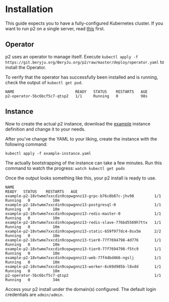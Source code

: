 # Installation

This guide expects you to have a fully-configured Kubernetes cluster. If you want to run p2 on a single server, read [this](single-node-install.md) first.

## Operator

p2 uses an operator to manage itself. Execute `kubectl apply -f https://git.beryju.org/BeryJu.org/p2/raw/master/deploy/operator.yaml` to install the Operator.

To verify that the operator has successfully been installed and is running, check the output of `kubectl get pod`.

```
NAME                           READY   STATUS    RESTARTS   AGE
p2-operator-5bc6bcf5c7-qtsp2   1/1     Running   0          98s
```

## Instance

Now to create the actual p2 instance, download the [example](https://git.beryju.org/BeryJu.org/p2/raw/master/deploy/example-instance.yaml) instance definition and change it to your needs.

After you've change the YAML to your liking, create the instance with the following command:

```
kubectl apply -f example-instance.yaml
```

The actually bootstrapping of the instance can take a few minutes. Run this command to watch the progress: `watch kubectl get pods`

Once the output looks something like this, your p2 install is ready to use.

```
NAME                                                              READY   STATUS    RESTARTS   AGE
example-p2-18vtwme7xxcdin9copwgnnz13-grpc-b76c8b87c-jhv98         1/1     Running   0          10m
example-p2-18vtwme7xxcdin9copwgnnz13-postgresql-0                 1/1     Running   0          10m
example-p2-18vtwme7xxcdin9copwgnnz13-redis-master-0               1/1     Running   0          10m
example-p2-18vtwme7xxcdin9copwgnnz13-redis-slave-776bd5569h7ttx   1/1     Running   0          10m
example-p2-18vtwme7xxcdin9copwgnnz13-static-659f977dc4-8sx5m      2/2     Running   0          10m
example-p2-18vtwme7xxcdin9copwgnnz13-tier0-77f7694798-4d776       1/1     Running   0          10m
example-p2-18vtwme7xxcdin9copwgnnz13-tier0-77f7694798-f5tc9       1/1     Running   0          10m
example-p2-18vtwme7xxcdin9copwgnnz13-web-77f44bd466-ngslj         1/1     Running   0          10m
example-p2-18vtwme7xxcdin9copwgnnz13-worker-6c69d985b-l8vdd       1/1     Running   0          10m
p2-operator-5bc6bcf5c7-qtsp2                                      1/1     Running   0          34m
```

Access your p2 install under the domain(s) configured. The default login credentials are `admin/admin`.
